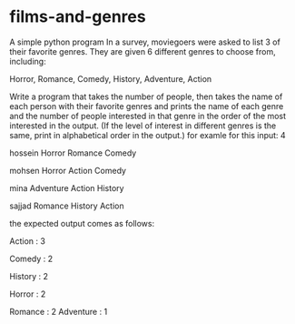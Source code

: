 # films-and-genres
A simple python program
In a survey, moviegoers were asked to list 3 of their favorite genres. They are given 6 different genres to choose from, including:

Horror, Romance, Comedy, History, Adventure, Action

Write a program that takes the number of people, then takes the name of each person with their favorite genres and prints the name of each genre and the number of people interested in that genre in the order of the most interested in the output. (If the level of interest in different genres is the same, print in alphabetical order in the output.)
for examle for this input:
4

hossein Horror Romance Comedy

mohsen Horror Action Comedy

mina Adventure Action History

sajjad Romance History Action

 the expected output comes as follows:

Action : 3

Comedy : 2

History : 2

Horror : 2

Romance : 2
Adventure : 1
